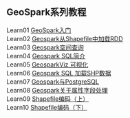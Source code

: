 ## GeoSpark系列教程
Learn01 [GeoSpark入门](https://www.jianshu.com/p/8e6960791b98)  
Learn02 [Geospark从Shapefile中加载RDD](https://www.jianshu.com/p/8e6960791b98)  
Learn03 [Geospark空间查询](https://www.jianshu.com/p/8e6960791b98)  
Learn04 [Geospark SQL简介](https://www.jianshu.com/p/8e6960791b98)  
Learn05 [GeosparkViz 可视化](https://www.jianshu.com/p/8e6960791b98)  
Learn06 [Geospark SQL 加载SHP数据](https://www.jianshu.com/p/8e6960791b98)  
Learn07 [Geospark与PostgreSQL](https://www.jianshu.com/p/8e6960791b98)  
Learn08 [Geospark关于属性字段处理](https://www.jianshu.com/p/8e6960791b98)  
Learn09 [Shapefile编码（上）](https://www.jianshu.com/p/8e6960791b98)  
Learn10 [Shapefile编码（下）](https://www.jianshu.com/p/8e6960791b98)  
